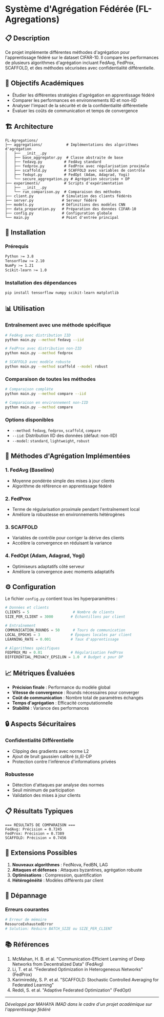 # Système d'Agrégation Fédérée (FL-Agregations)

## 📋 Description

Ce projet implémente différentes méthodes d'agrégation pour l'apprentissage fédéré sur le dataset CIFAR-10. Il compare les performances de plusieurs algorithmes d'agrégation incluant FedAvg, FedProx, SCAFFOLD, et des méthodes sécurisées avec confidentialité différentielle.

## 🎯 Objectifs Académiques

- Étudier les différentes stratégies d'agrégation en apprentissage fédéré
- Comparer les performances en environnements IID et non-IID
- Analyser l'impact de la sécurité et de la confidentialité différentielle
- Évaluer les coûts de communication et temps de convergence

## 🏗️ Architecture

```
FL-Agregations/
├── aggregations/           # Implémentations des algorithmes d'agrégation
│   ├── __init__.py
│   ├── base_aggregator.py  # Classe abstraite de base
│   ├── fedavg.py          # FedAvg standard
│   ├── fedprox.py         # FedProx avec régularisation proximale
│   ├── scaffold.py        # SCAFFOLD avec variables de contrôle
│   ├── fedopt.py          # FedOpt (Adam, Adagrad, Yogi)
│   └── secure_aggregation.py # Agrégation sécurisée + DP
├── experiments/           # Scripts d'expérimentation
│   ├── __init__.py
│   └── run_comparison.py  # Comparaison des méthodes
├── client.py             # Simulation des clients fédérés
├── server.py             # Serveur fédéré
├── models.py             # Définitions des modèles CNN
├── data_preparation.py   # Préparation des données CIFAR-10
├── config.py             # Configuration globale
└── main.py               # Point d'entrée principal
```

## 🚀 Installation

### Prérequis
```bash
Python >= 3.8
TensorFlow >= 2.10
NumPy >= 1.21
Scikit-learn >= 1.0
```

### Installation des dépendances
```bash
pip install tensorflow numpy scikit-learn matplotlib
```

## 📊 Utilisation

### Entraînement avec une méthode spécifique
```bash
# FedAvg avec distribution IID
python main.py --method fedavg --iid

# FedProx avec distribution non-IID
python main.py --method fedprox

# SCAFFOLD avec modèle robuste
python main.py --method scaffold --model robust
```

### Comparaison de toutes les méthodes
```bash
# Comparaison complète
python main.py --method compare --iid

# Comparaison en environnement non-IID
python main.py --method compare
```

### Options disponibles
- `--method`: `fedavg`, `fedprox`, `scaffold`, `compare`
- `--iid`: Distribution IID des données (défaut: non-IID)
- `--model`: `standard`, `lightweight`, `robust`

## 🔬 Méthodes d'Agrégation Implémentées

### 1. **FedAvg** (Baseline)
- Moyenne pondérée simple des mises à jour clients
- Algorithme de référence en apprentissage fédéré

### 2. **FedProx**
- Terme de régularisation proximale pendant l'entraînement local
- Améliore la robustesse en environnements hétérogènes

### 3. **SCAFFOLD**
- Variables de contrôle pour corriger la dérive des clients
- Accélère la convergence en réduisant la variance

### 4. **FedOpt** (Adam, Adagrad, Yogi)
- Optimiseurs adaptatifs côté serveur
- Améliore la convergence avec moments adaptatifs


## ⚙️ Configuration

Le fichier `config.py` contient tous les hyperparamètres :

```python
# Données et clients
CLIENTS = 5                    # Nombre de clients
SIZE_PER_CLIENT = 3000        # Échantillons par client

# Entraînement
COMMUNICATION_ROUNDS = 50      # Tours de communication
LOCAL_EPOCHS = 3              # Époques locales par client
LEARNING_RATE = 0.001         # Taux d'apprentissage

# Algorithmes spécifiques
FEDPROX_MU = 0.01             # Régularisation FedProx
DIFFERENTIAL_PRIVACY_EPSILON = 1.0  # Budget ε pour DP
```

## 📈 Métriques Évaluées

- **Précision finale** : Performance du modèle global
- **Vitesse de convergence** : Rounds nécessaires pour converger
- **Coût de communication** : Nombre total de paramètres échangés
- **Temps d'agrégation** : Efficacité computationnelle
- **Stabilité** : Variance des performances

## 🔒 Aspects Sécuritaires

### Confidentialité Différentielle
- Clipping des gradients avec norme L2
- Ajout de bruit gaussien calibré (ε,δ)-DP
- Protection contre l'inférence d'informations privées

### Robustesse
- Détection d'attaques par analyse des normes
- Seuil minimum de participation
- Validation des mises à jour clients

## 📋 Résultats Typiques

```
=== RÉSULTATS DE COMPARAISON ===
FedAvg: Précision = 0.7245
FedProx: Précision = 0.7389
SCAFFOLD: Précision = 0.7456
```

## 🔧 Extensions Possibles

1. **Nouveaux algorithmes** : FedNova, FedBN, LAG
2. **Attaques et défenses** : Attaques byzantines, agrégation robuste
3. **Optimisations** : Compression, quantification
4. **Hétérogénéité** : Modèles différents par client

## 🐛 Dépannage

### Erreurs courantes
```bash
# Erreur de mémoire
ResourceExhaustedError
# Solution: Réduire BATCH_SIZE ou SIZE_PER_CLIENT
```

## 📚 Références

1. McMahan, H. B. et al. "Communication-Efficient Learning of Deep Networks from Decentralized Data" (FedAvg)
2. Li, T. et al. "Federated Optimization in Heterogeneous Networks" (FedProx)  
3. Karimireddy, S. P. et al. "SCAFFOLD: Stochastic Controlled Averaging for Federated Learning"
4. Reddi, S. et al. "Adaptive Federated Optimization" (FedOpt)


---

*Développé par MAHAYA IMAD dans le cadre d'un projet académique sur l'apprentissage fédéré*